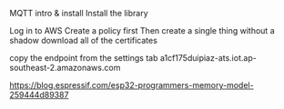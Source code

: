 MQTT intro & install
Install the library

Log in to AWS
Create a policy first
Then create a single thing without a shadow
download all of the certificates

copy the endpoint from the settings tab
a1cf175duipiaz-ats.iot.ap-southeast-2.amazonaws.com

https://blog.espressif.com/esp32-programmers-memory-model-259444d89387